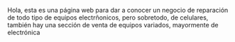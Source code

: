 Hola, esta es una página web para dar a conocer un negocio de reparación de todo tipo de equipos electrñonicos, pero sobretodo, de celulares, también hay una sección de venta de equipos variados, mayormente de electrónica
